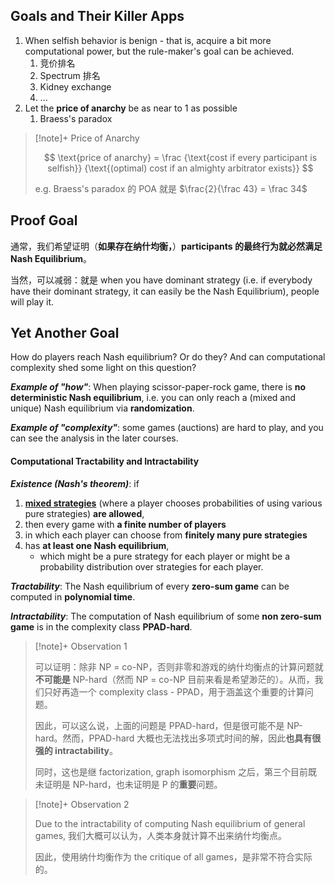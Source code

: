 ## Goals and Their Killer Apps

1. When selfish behavior is benign - that is, acquire a bit more computational power, but the rule-maker's goal can be achieved.
    1. 竞价排名
    2. Spectrum 排名
    3. Kidney exchange
    4. ...
2. Let the **price of anarchy** be as near to 1 as possible
    1. Braess's paradox

> [!note]+ Price of Anarchy
> 
> $$
> \text{price of anarchy} = \frac {\text{cost if every participant is selfish}} {\text{(optimal) cost if an almighty arbitrator exists}}
> $$
> 
> e.g. Braess's paradox 的 POA 就是 $\frac{2}{\frac 43} = \frac 34$

## Proof Goal

通常，我们希望证明（**如果存在纳什均衡，**）**participants 的最终行为就必然满足 Nash Equilibrium**。

当然，可以减弱：就是 when you have dominant strategy (i.e. if everybody have their dominant strategy, it can easily be the Nash Equilibrium), people will play it.

## Yet Another Goal

How do players reach Nash equilibrium? Or do they? And can computational complexity shed some light on this question?

***Example of "how"***: When playing scissor-paper-rock game, there is **no deterministic Nash equilibrium**, i.e. you can only reach a (mixed and unique) Nash equilibrium via **randomization**.

***Example of "complexity"***: some games (auctions) are hard to play, and you can see the analysis in the later courses.

#### Computational Tractability and Intractability

***Existence (Nash's theorem)***: if 
1. [**mixed strategies**](https://en.wikipedia.org/wiki/Strategy_(game_theory)#Pure_and_mixed_strategies "Strategy (game theory)") (where a player chooses probabilities of using various pure strategies) **are allowed**, 
2. then every game with **a finite number of players** 
3. in which each player can choose from **finitely many pure strategies** 
4. has **at least one Nash equilibrium**, 
    - which might be a pure strategy for each player or might be a probability distribution over strategies for each player.

***Tractability***: The Nash equilibrium of every **zero-sum game** can be computed in **polynomial time**.

***Intractability***: The computation of Nash equilibrium of some **non zero-sum game** is in the complexity class **PPAD-hard**.

> [!note]+ Observation 1
> 
> 可以证明：除非 NP = co-NP，否则非零和游戏的纳什均衡点的计算问题就**不可能是** NP-hard（然而 NP = co-NP 目前来看是希望渺茫的）。从而，我们只好再造一个 complexity class - PPAD，用于涵盖这个重要的计算问题。
> 
> 因此，可以这么说，上面的问题是 PPAD-hard，但是很可能不是 NP-hard。然而，PPAD-hard 大概也无法找出多项式时间的解，因此**也具有很强的 intractability**。
> 
> 同时，这也是继 factorization, graph isomorphism 之后，第三个目前既未证明是 NP-hard，也未证明是 P 的**重要**问题。

> [!note]+ Observation 2
> 
> Due to the intractability of computing Nash equilibrium of general games, 我们大概可以认为，人类本身就计算不出来纳什均衡点。
> 
> 因此，使用纳什均衡作为 the critique of all games，是非常不符合实际的。 


